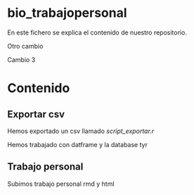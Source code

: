 # bio_trabajopersonal

En este fichero se explica el contenido de nuestro repositorio. 

Otro cambio

Cambio 3 


# Contenido

## Exportar csv 

Hemos exportado un csv llamado *script_exportar.r*

Hemos trabajado con datframe y la database tyr

## Trabajo personal

Subimos trabajo personal rmd y html
